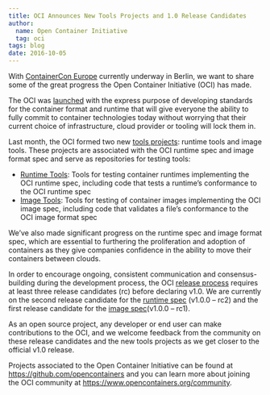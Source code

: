 ```yaml
---
title: OCI Announces New Tools Projects and 1.0 Release Candidates
author:
  name: Open Container Initiative
  tag: oci
tags: blog
date: 2016-10-05
---
```


With [ContainerCon Europe](https://events.linuxfoundation.org/events/containercon-europe) currently underway in Berlin, we want to share some of the great progress the Open Container Initiative (OCI) has made.

The OCI was [launched](/news/2015-07-22-community-rallies-behind-open-container-initiative) with the express purpose of developing standards for the container format and runtime that will give everyone the ability to fully commit to container technologies today without worrying that their current choice of infrastructure, cloud provider or tooling will lock them in.

Last month, the OCI formed two new [tools projects](https://github.com/opencontainers/tob/blob/master/proposals/tools.md): runtime tools and image tools. These projects are associated with the OCI runtime spec and image format spec and serve as repositories for testing tools:

- [Runtime Tools](https://github.com/opencontainers/runtime-tools): Tools for testing container runtimes implementing the OCI runtime spec, including code that tests a runtime’s conformance to the OCI runtime spec
- [Image Tools](https://github.com/opencontainers/image-tools): Tools for testing of container images implementing the OCI image spec, including code that validates a file’s conformance to the OCI image format spec

We’ve also made significant progress on the runtime spec and image format spec, which are essential to furthering the proliferation and adoption of containers as they give companies confidence in the ability to move their containers between clouds.

In order to encourage ongoing, consistent communication and consensus-building during the development process, the OCI [release process](https://github.com/opencontainers/runtime-spec/blob/master/RELEASES.md) requires at least three release candidates (rc) before declaring v1.0.  We are currently on the second release candidate for the [runtime spec](https://github.com/opencontainers/runtime-spec/releases) (v1.0.0 – rc2) and the first release candidate for the [image spec](https://github.com/opencontainers/image-spec/releases)(v1.0.0 – rc1).

As an open source project, any developer or end user can make contributions to the OCI, and we welcome feedback from the community on these release candidates and the new tools projects as we get closer to the official v1.0 release.

Projects associated to the Open Container Initiative can be found at https://github.com/opencontainers and you can learn more about joining the OCI community at https://www.opencontainers.org/community.
